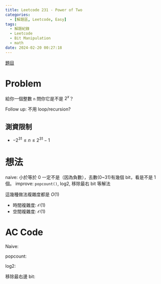 ```yaml
---
title: Leetcode 231 - Power of Two
categories:
  - [解題區, Leetcode, Easy]
tags:
  - 解題紀錄
  - Leetcode
  - Bit Manipulation
  - math
date: 2024-02-20 00:27:18
---
```


[題目](https://leetcode.com/problems/power-of-two)

# Problem

給你一個整數 `n` 問你它是不是 $2^x$？

Follow up: 不用 loop/recursion?

## 測資限制

- $-2^{31} \le n \le 2^{31}-1$

# 想法

naive: 小於等於 0 一定不是（因為負數），去數(0~31)有幾個 bit，看是不是 1 個。
improve: `popcount()`, log2, 移除最右 bit 等解法

這幾種做法複雜度都是 $O(1)$
- 時間複雜度: $\mathcal{O}(1)$
- 空間複雜度: $\mathcal{O}(1)$

# AC Code

Naive:
<script src="https://emgithub.com/embed-v2.js?target=https%3A%2F%2Fgithub.com%2Froy4801%2Fsolved_problems%2Fblob%2Fmaster%2Fleetcode%2F231.cpp%23L18-L27&style=github&type=code&showBorder=on&showLineNumbers=on&showFileMeta=on&showFullPath=on&showCopy=on"></script>

popcount:
<script src="https://emgithub.com/embed-v2.js?target=https%3A%2F%2Fgithub.com%2Froy4801%2Fsolved_problems%2Fblob%2Fmaster%2Fleetcode%2F231.cpp%23L29-L35&style=github&type=code&showBorder=on&showLineNumbers=on&showFileMeta=on&showFullPath=on&showCopy=on"></script>

log2:
<script src="https://emgithub.com/embed-v2.js?target=https%3A%2F%2Fgithub.com%2Froy4801%2Fsolved_problems%2Fblob%2Fmaster%2Fleetcode%2F231.cpp%23L37-L46&style=github&type=code&showBorder=on&showLineNumbers=on&showFileMeta=on&showFullPath=on&showCopy=on"></script>

移除最右邊 bit:
<script src="https://emgithub.com/embed-v2.js?target=https%3A%2F%2Fgithub.com%2Froy4801%2Fsolved_problems%2Fblob%2Fmaster%2Fleetcode%2F231.cpp%23L48-L56&style=github&type=code&showBorder=on&showLineNumbers=on&showFileMeta=on&showFullPath=on&showCopy=on"></script>

<!-- # 賞析 -->


<!-- # 心得 -->

